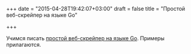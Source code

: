 +++
date = "2015-04-28T19:42:07+03:00"
draft = false
title = "Простой веб-скрейпер на языке Go"

+++

<p>Учимся писать <a href="http://schier.co/blog/2015/04/26/a-simple-web-scraper-in-go.html">простой веб-скрейпер на языке Go</a>. Примеры прилагаются.</p>

